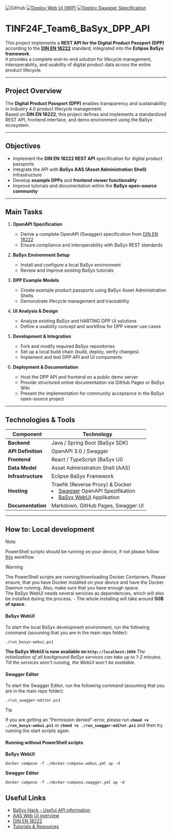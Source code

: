 ![GitHub](https://img.shields.io/github/license/eclipse-basyx/basyx-aas-web-ui) [![Deploy Web UI (WIP)](https://github.com/DHBW-TINF24F/Team6-BaSyx-DPP-API/actions/workflows/deploy_webui.yml/badge.svg?branch=main)](https://github.com/DHBW-TINF24F/Team6-BaSyx-DPP-API/actions/workflows/deploy_webui.yml) [![Deploy Swagger Specification](https://github.com/DHBW-TINF24F/Team6-BaSyx-DPP-API/actions/workflows/deploy_swagger.yml/badge.svg)](https://github.com/DHBW-TINF24F/Team6-BaSyx-DPP-API/actions/workflows/deploy_swagger.yml)

#   TINF24F_Team6_BaSyx_DPP_API


This project implements a **REST API for the Digital Product Passport (DPP)** according to the [**DIN EN 18222**](PROJECT/DIN_EN_18222_Draft.pdf) standard, integrated into the **Eclipse BaSyx framework**.  
It provides a complete end-to-end solution for lifecycle management, interoperability, and usability of digital product data across the entire product lifecycle.

---

## Project Overview

The **Digital Product Passport (DPP)** enables transparency and sustainability in Industry 4.0 product lifecycle management.  
Based on **DIN EN 18222**, this project defines and implements a standardized REST API, frontend interface, and demo environment using the BaSyx ecosystem.

---

## Objectives

- Implement the **DIN EN 18222 REST API** specification for digital product passports  
- Integrate the API with **BaSyx AAS (Asset Administration Shell)** infrastructure  
- Develop **example DPPs** and **frontend viewer functionality**  
- Improve tutorials and documentation within the **BaSyx open-source community**

---

## Main Tasks

1. **OpenAPI Specification**  
   - Derive a complete OpenAPI (Swagger) specification from [DIN EN 18222](PROJECT/DIN_EN_18222_Draft.pdf)  
   - Ensure compliance and interoperability with BaSyx REST standards  

2. **BaSyx Environment Setup**  
   - Install and configure a local BaSyx environment  
   - Review and improve existing BaSyx tutorials  

3. **DPP Example Models**  
   - Create example product passports using BaSyx Asset Administration Shells  
   - Demonstrate lifecycle management and traceability  

4. **UI Analysis & Design**  
   - Analyze existing BaSyx and HARTING DPP UI solutions  
   - Define a usability concept and workflow for DPP viewer use cases  

5. **Development & Integration**  
   - Fork and modify required BaSyx repositories  
   - Set up a local build chain (build, deploy, verify changes)  
   - Implement and test DPP API and UI components  

6. **Deployment & Documentation**  
   - Host the DPP API and frontend on a public demo server  
   - Provide structured online documentation via GitHub Pages or BaSyx Wiki  
   - Present the implementation for community acceptance in the BaSyx open-source project

---

## Technologies & Tools

| Component | Technology |
|------------|-------------|
| **Backend** | Java / Spring Boot (BaSyx SDK) |
| **API Definition** | OpenAPI 3.0 / Swagger |
| **Frontend** | React / TypeScript (BaSyx UI) |
| **Data Model** | Asset Administration Shell (AAS) |
| **Infrastructure** | Eclipse BaSyx Framework |
| **Hosting** | <div>Traefik (Reverse Proxy) & Docker<br><li> [Swagger](https://srv01.noah-becker.de/uni/swe/swagger/) OpenAPI Spezifikation<br><li> [BaSyx WebUI](https://srv01.noah-becker.de/uni/swe/app/) Applikation</div> |
| **Documentation** | Markdown, GitHub Pages, Swagger UI |

---

## How to: Local development
> [!NOTE]
> PowerShell scripts should be running on your device, if not please follow [this](#running-without-powershell-scripts) workflow.

> [!WARNING]
> The PowerShell scripts are running/downloading Docker Containers. Please ensure, that you have Docker installed on your device and have the Docker Daemon running. Also, make sure that you have enough space.<br>The BaSyx WebUI needs several services as dependencies, which will also be installed during the process. - The whole installing will take around **5GB of space**.

#### BaSyx WebUI
To start the local BaSyx development environment, run the following command (assuming that you are in the main repo folder):
```
./run_basyx-webui.ps1
```

**The BaSyx WebUI is now available on `http://localhost:3000`**
*The initialization of all background BaSyx services can take up to 1-2 minutes. Till the services aren't running, the WebUI won't be available.*

#### Swagger Editor
To start the Swagger Editor, run the following command (assuming that you are in the main repo folder):
```
./run_swagger-editor.ps1
```

> [!TIP]
> If you are getting an "Permission denied"-error, please run **`chmod +x ./run_basyx-webui.ps1`** or **`chmod +x ./run_swagger-editor.ps1`** and then try running the start scripts again.

#### Running without PowerShell scripts
**BaSyx WebUI**
```
docker compose -f ./docker-compose.webui.yml up -d
```

**Swagger Editor**
```
docker compose -f ./docker-compose.swagger.yml up -d
```

## Useful Links
-   [BaSyx Hack - Useful API information](https://basyxhack.iese.de/docs.html#gettingstarted)
-   [AAS Web UI overview](https://wiki.basyx.org/en/latest/content/user_documentation/basyx_components/web_ui/index.html)
-   [DIN EN 18222](PROJECT/DIN_EN_18222_Draft.pdf)
-   [Tutorials & Resources](https://github.com/DHBW-TINF24F/.github/blob/main/Tutorials.md)
